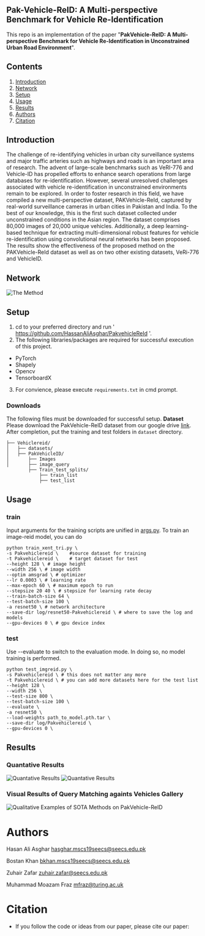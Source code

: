 ## Pak-Vehicle-ReID: A Multi-perspective Benchmark for Vehicle Re-Identification
This repo is an implementation of the paper "**PakVehicle-ReID: A Multi-perspective Benchmark for Vehicle Re-Identification in Unconstrained Urban Road Environment**". 

<!-- - which is under review in **Pattern Recognition Letters**. The complete implementation along with the dataset has been released for the community use. -->

## Contents
1. [Introduction](#introduction)
2. [Network](#network)
3. [Setup](#setup)
4. [Usage](#usage)
5. [Results](#results)
6. [Authors](#authors)
7. [Citation](#citation)

## Introduction
The challenge of re-identifying vehicles in urban city surveillance systems and major traffic arteries such as highways and roads is an important area of research. The advent of large-scale benchmarks such as VeRI-776 and Vehicle-ID has propelled efforts to enhance search operations from large databases for re-identification. However, several unresolved challenges associated with vehicle re-identification in unconstrained environments remain to be explored. In order to foster research in this field, we have compiled a new multi-perspective dataset, PAKVehicle-ReId, captured by real-world surveillance cameras in urban cities in Pakistan and India. To the best of our knowledge, this is the first such dataset collected under unconstrained conditions in the Asian region. The dataset comprises 80,000 images of 20,000 unique vehicles. Additionally, a deep learning-based technique for extracting multi-dimensional robust features for vehicle re-identification using convolutional neural networks has been proposed. The results show the effectiveness of the proposed method on the PAKVehicle-ReId dataset as well as on two other existing datasets, VeRi-776 and VehicleID. 

## Network 
![The Method](docs/architecure.jpg)


## Setup
1. cd to your preferred directory and run ' https://github.com/HassanAliAsghar/PakvehicleReId '.
2. The following libraries/packages are required for successful execution of this project.

  - PyTorch
  - Shapely
  - Opencv
  - TensorboardX

3. For convience, please execute `requirements.txt` in cmd prompt.

### Downloads
The following files must be downloaded for successful setup.
**Dataset**
Please download the PakVehicle-ReID dataset from our google drive [link]().
After completion, put the training and test folders in `dataset` directory.
```
├── Vehiclereid/
│   ├── datasets/                  
│   ├── PakVehicleID/                   
│       ├── Images 
│       ├── image_query
        ├── Train_test_splits/
            ├── train_list 
            ├── test_list
```

## Usage
### train
Input arguments for the training scripts are unified in [args.py](./args.py).
To train an image-reid model, you can do
```
python train_xent_tri.py \
-s Pakvehiclereid \    #source dataset for training
-t Pakvehiclereid \    # target dataset for test
--height 128 \ # image height
--width 256 \ # image width
--optim amsgrad \ # optimizer
--lr 0.0003 \ # learning rate
--max-epoch 60 \ # maximum epoch to run
--stepsize 20 40 \ # stepsize for learning rate decay
--train-batch-size 64 \
--test-batch-size 100 \
-a resnet50 \ # network architecture
--save-dir log/resnet50-Pakvehiclereid \ # where to save the log and models
--gpu-devices 0 \ # gpu device index
```
### test
Use --evaluate to switch to the evaluation mode. In doing so, no model training is performed.

```
python test_imgreid.py \
-s Pakvehiclereid \ # this does not matter any more
-t Pakvehiclereid \ # you can add more datasets here for the test list
--height 128 \
--width 256 \
--test-size 800 \
--test-batch-size 100 \
--evaluate \
-a resnet50 \
--load-weights path_to_model.pth.tar \
--save-dir log/Pakvehiclereid \
--gpu-devices 0 \
```
## Results

### Quantative Results
![Quantative Results](docs/table4.PNG)
![Quantative Results](docs/table5.PNG)
### Visual Results of Query Matching againts Vehicles Gallery 
![Qualitative Examples of SOTA Methods on PakVehicle-ReID](docs/result.png)

# Authors

Hasan Ali Asghar <hasghar.mscs19seecs@seecs.edu.pk>

Bostan Khan <bkhan.mscs19seecs@seecs.edu.pk>

Zuhair Zafar <zuhair.zafar@seecs.edu.pk>

Muhammad Moazam Fraz <mfraz@turing.ac.uk>

# Citation
- If you follow the code or ideas from our paper, please cite our paper:
```
```
